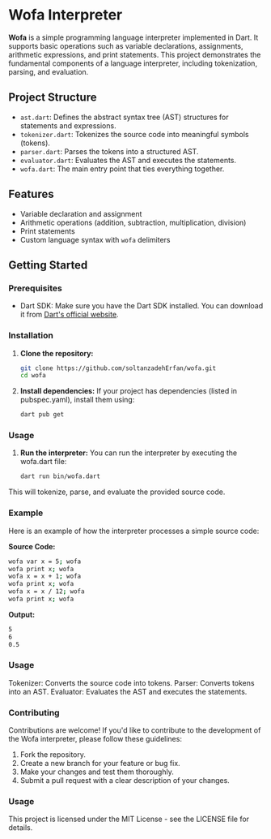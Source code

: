 # Wofa Interpreter

**Wofa** is a simple programming language interpreter implemented in Dart. It supports basic operations such as variable declarations, assignments, arithmetic expressions, and print statements. This project demonstrates the fundamental components of a language interpreter, including tokenization, parsing, and evaluation.

## Project Structure

- `ast.dart`: Defines the abstract syntax tree (AST) structures for statements and expressions.
- `tokenizer.dart`: Tokenizes the source code into meaningful symbols (tokens).
- `parser.dart`: Parses the tokens into a structured AST.
- `evaluator.dart`: Evaluates the AST and executes the statements.
- `wofa.dart`: The main entry point that ties everything together.

## Features

- Variable declaration and assignment
- Arithmetic operations (addition, subtraction, multiplication, division)
- Print statements
- Custom language syntax with `wofa` delimiters

## Getting Started

### Prerequisites

- Dart SDK: Make sure you have the Dart SDK installed. You can download it from [Dart's official website](https://dart.dev/get-dart).

### Installation

1. **Clone the repository:**

   ```bash
   git clone https://github.com/soltanzadehErfan/wofa.git
   cd wofa
2. **Install dependencies:**
   If your project has dependencies (listed in pubspec.yaml), install them using:
   ```bash
   dart pub get
   
### Usage

1. **Run the interpreter:**
   You can run the interpreter by executing the wofa.dart file:
   ```bash
   dart run bin/wofa.dart
This will tokenize, parse, and evaluate the provided source code.

### Example
Here is an example of how the interpreter processes a simple source code:

**Source Code:**
   ```bash
   wofa var x = 5; wofa
   wofa print x; wofa
   wofa x = x + 1; wofa
   wofa print x; wofa
   wofa x = x / 12; wofa
   wofa print x; wofa
```
**Output:**
   ```bash
5
6
0.5
```

### Usage
Tokenizer: Converts the source code into tokens.
Parser: Converts tokens into an AST.
Evaluator: Evaluates the AST and executes the statements.

### Contributing
Contributions are welcome! If you'd like to contribute to the development of the Wofa interpreter, please follow these guidelines:

1. Fork the repository.
2. Create a new branch for your feature or bug fix.
3. Make your changes and test them thoroughly.
4. Submit a pull request with a clear description of your changes.

### Usage
This project is licensed under the MIT License - see the LICENSE file for details.
